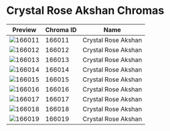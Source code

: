 # Crystal Rose Akshan Chromas

| Preview | Chroma ID | Name |
|---------|-----------|------|
| ![166011](https://raw.communitydragon.org/latest/plugins/rcp-be-lol-game-data/global/default/v1/champion-chroma-images/166/166011.png) | 166011 | Crystal Rose Akshan |
| ![166012](https://raw.communitydragon.org/latest/plugins/rcp-be-lol-game-data/global/default/v1/champion-chroma-images/166/166012.png) | 166012 | Crystal Rose Akshan |
| ![166013](https://raw.communitydragon.org/latest/plugins/rcp-be-lol-game-data/global/default/v1/champion-chroma-images/166/166013.png) | 166013 | Crystal Rose Akshan |
| ![166014](https://raw.communitydragon.org/latest/plugins/rcp-be-lol-game-data/global/default/v1/champion-chroma-images/166/166014.png) | 166014 | Crystal Rose Akshan |
| ![166015](https://raw.communitydragon.org/latest/plugins/rcp-be-lol-game-data/global/default/v1/champion-chroma-images/166/166015.png) | 166015 | Crystal Rose Akshan |
| ![166016](https://raw.communitydragon.org/latest/plugins/rcp-be-lol-game-data/global/default/v1/champion-chroma-images/166/166016.png) | 166016 | Crystal Rose Akshan |
| ![166017](https://raw.communitydragon.org/latest/plugins/rcp-be-lol-game-data/global/default/v1/champion-chroma-images/166/166017.png) | 166017 | Crystal Rose Akshan |
| ![166018](https://raw.communitydragon.org/latest/plugins/rcp-be-lol-game-data/global/default/v1/champion-chroma-images/166/166018.png) | 166018 | Crystal Rose Akshan |
| ![166019](https://raw.communitydragon.org/latest/plugins/rcp-be-lol-game-data/global/default/v1/champion-chroma-images/166/166019.png) | 166019 | Crystal Rose Akshan |
